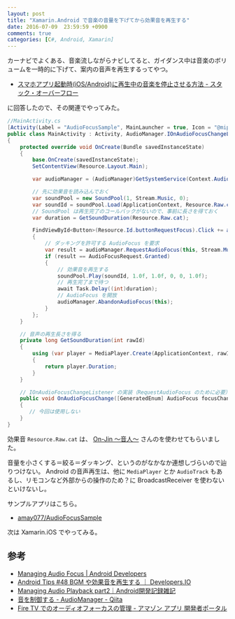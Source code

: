 ```yaml
---
layout: post
title: "Xamarin.Android で音楽の音量を下げてから効果音を再生する"
date: 2016-07-09  23:59:59 +0900
comments: true
categories: [C#, Android, Xamarin]
---
```

カーナビでよくある、音楽流しながらナビしてると、ガイダンス中は音楽のボリュームを一時的に下げて、案内の音声を再生するってやつ。

<!--more-->

* [スマホアプリ起動時(iOS/Android)に再生中の音楽を停止させる方法 - スタック・オーバーフロー](http://ja.stackoverflow.com/questions/27452/%e3%82%b9%e3%83%9e%e3%83%9b%e3%82%a2%e3%83%97%e3%83%aa%e8%b5%b7%e5%8b%95%e6%99%82ios-android%e3%81%ab%e5%86%8d%e7%94%9f%e4%b8%ad%e3%81%ae%e9%9f%b3%e6%a5%bd%e3%82%92%e5%81%9c%e6%ad%a2%e3%81%95%e3%81%9b%e3%82%8b%e6%96%b9%e6%b3%95/27459#27459)

に回答したので、その関連でやってみた。

```csharp 
//MainActivity.cs
[Activity(Label = "AudioFocusSample", MainLauncher = true, Icon = "@mipmap/icon")]
public class MainActivity : Activity, AudioManager.IOnAudioFocusChangeListener
{
    protected override void OnCreate(Bundle savedInstanceState)
    {
        base.OnCreate(savedInstanceState);
        SetContentView(Resource.Layout.Main);

        var audioManager = (AudioManager)GetSystemService(Context.AudioService);

        // 先に効果音を読み込んでおく
        var soundPool = new SoundPool(1, Stream.Music, 0);
        var soundId = soundPool.Load(ApplicationContext, Resource.Raw.cat, 0);
        // SoundPool は再生完了のコールバックがないので、事前に長さを得ておく
        var duration = GetSoundDuration(Resource.Raw.cat);

        FindViewById<Button>(Resource.Id.buttonRequestFocus).Click += async (sender, e) => 
        {
            // ダッキングを許可する AudioFocus を要求
            var result = audioManager.RequestAudioFocus(this, Stream.Music, AudioFocus.GainTransientMayDuck);
            if (result == AudioFocusRequest.Granted)
            {
                // 効果音を再生する
                soundPool.Play(soundId, 1.0f, 1.0f, 0, 0, 1.0f);
                // 再生完了まで待つ
                await Task.Delay((int)duration);
                // AudioFocus を開放
                audioManager.AbandonAudioFocus(this);
            }
        };
    }

    // 音声の再生長さを得る
    private long GetSoundDuration(int rawId)
    {
        using (var player = MediaPlayer.Create(ApplicationContext, rawId))
        {
            return player.Duration;
        }
    }

    // IOnAudioFocusChangeListener の実装（RequestAudioFocus のために必要）
    public void OnAudioFocusChange([GeneratedEnum] AudioFocus focusChange)
    {
       // 今回は使用しない
    }
}
```

効果音 ``Resource.Raw.cat`` は、 [On-Jin ～音人～](http://on-jin.com/sound/index.php) さんのを使わせてもらいました。

音量を小さくする＝絞る＝ダッキング、というのがなかなか連想しづらいので辿りつけない。
Android の音声再生は、他に ``MediaPlayer`` とか ``AudioTrack`` もあるし、リモコンなど外部からの操作のため？に BroadcastReceiver を使わないといけないし。

サンプルアプリはこちら。

* [amay077/AudioFocusSample](https://github.com/amay077/AudioFocusSample)

次は Xamarin.iOS でやってみる。

## 参考

* [Managing Audio Focus | Android Developers](https://developer.android.com/training/managing-audio/audio-focus.html)
* [Android Tips #48 BGM や効果音を再生する ｜ Developers.IO](http://dev.classmethod.jp/smartphone/android/android-tips-48-soundpool-mediaplayer/)
* [Managing Audio Playback part2｜Android開発記録雑記](http://ameblo.jp/negiiiimo/entry-11488832997.html)
* [音を制御する - AudioManager - Qiita](http://qiita.com/KeithYokoma/items/3896f5934478fa560a50)
* [Fire TV でのオーディオフォーカスの管理 - アマゾン アプリ 開発者ポータル](https://developer.amazon.com/public/ja/solutions/devices/fire-tv/docs/managing-audio-focus) 
